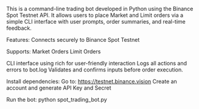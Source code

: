 This is a command-line trading bot developed in Python using the Binance Spot Testnet API.
It allows users to place Market and Limit orders via a simple CLI interface with user prompts, order summaries, and real-time feedback.

Features:
  Connects securely to Binance Spot Testnet

Supports:
  Market Orders
  Limit Orders

CLI interface using rich for user-friendly interaction
Logs all actions and errors to bot.log
Validates and confirms inputs before order execution.

Install dependencies: 
  Go to: https://testnet.binance.vision
  Create an account and generate API Key and Secret

Run the bot:
  python spot_trading_bot.py
